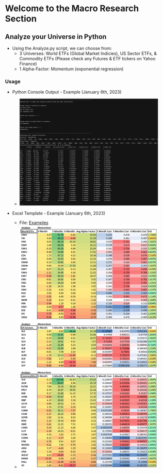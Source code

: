 # Welcome to the Macro Research Section

## Analyze your Universe in Python

* Using the Analyze.py script, we can choose from:
  * 3 Universes: World ETFs (Global Market Indicies),  US Sector ETFs, & Commodity ETFs (Please check any Futures & ETF tickers on Yahoo Finance)
  * 1 Alpha-Factor: Momentum (exponential regression)

### Usage

* Python Console Output - Example (January 6th, 2023)
  * ![PYTHON](https://github.com/slasker1/Research/blob/main/Macro/img/python.png?raw=true)

* Excel Template - Example (January 6th, 2023)
  * File: [Examples](https://github.com/slasker1/Research/blob/main/Macro/examples/)
  * ![EXCEL](https://github.com/slasker1/Research/blob/main/Macro/img/excel.png?raw=true)

